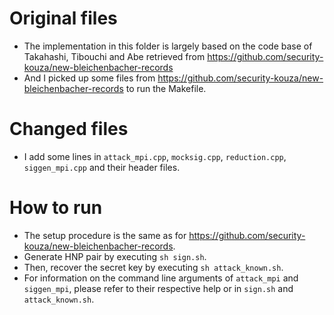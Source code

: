 # Original files
- The implementation in this folder is largely based on the code base of Takahashi, Tibouchi and Abe retrieved from https://github.com/security-kouza/new-bleichenbacher-records
- And I picked up some files from https://github.com/security-kouza/new-bleichenbacher-records to run the Makefile.


# Changed files
- I add some lines in `attack_mpi.cpp`, `mocksig.cpp`, `reduction.cpp`, `siggen_mpi.cpp` and their header files.

# How to run
- The setup procedure is the same as for https://github.com/security-kouza/new-bleichenbacher-records.
- Generate HNP pair by executing `sh sign.sh`.
- Then, recover the secret key by executing `sh attack_known.sh`.
- For information on the command line arguments of `attack_mpi` and `siggen_mpi`, please refer to their respective help or in `sign.sh` and `attack_known.sh`.
